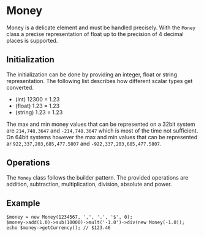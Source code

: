 # Money

Money is a delicate element and must be handled precisely. With the `Money` class a precise representation of float up to the precision of 4 decimal places is supported.

## Initialization

The initialization can be done by providing an integer, float or string representation. The following list describes how different scalar types get converted.

* (int) 12300   = 1.23
* (float) 1.23  = 1.23
* (string) 1.23 = 1.23

The max and min money values that can be represented on a 32bit system are `214,748.3647` and `-214,748.3647` which is most of the time not sufficient. On 64bit systems however the max and min values that can be represented ar `922,337,203,685,477.5807` and `-922,337,203,685,477.5807`.

## Operations

The `Money` class follows the builder pattern. The provided operations are addition, subtraction, multiplication, division, absolute and power.

## Example

```
$money = new Money(1234567, ',', '.', '$', 0);
$money->add(1.0)->sub(10000)->mult('-1.0')->div(new Money(-1.0));
echo $money->getCurrency(); // $123.46
```
